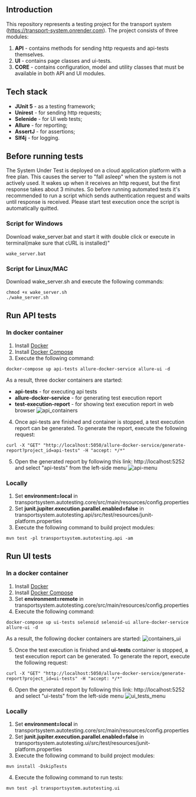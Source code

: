 ## Introduction
This repository represents a testing project for the transport system (https://transport-system.onrender.com).
The project consists of three modules:
1. **API** - contains methods for sending http requests and api-tests themselves.
2. **UI** - contains page classes and ui-tests.
3. **CORE** - contains configuration, model and utility classes that must be available in both API and UI modules.

## Tech stack
* **JUnit 5** - as a testing framework;
* **Unirest** - for sending http requests;
* **Selenide** - for UI web tests;
* **Allure** - for reporting;
* **AssertJ** - for assertions;
* **Slf4j** - for logging.

## Before running tests
The System Under Test is deployed on a cloud application platform with a free plan. This causes the server to "fall asleep" when the system is not actively used. It wakes up when it receives an http request, but the first response takes about 3 minutes. So before running automated tests it's recommended to run a script which sends authentication request and waits until response is received. Please start test execution once the script is automatically quitted.
### Script for Windows
Download wake_server.bat and start it with double click or execute in terminal(make sure that cURL is installed)"
```
wake_server.bat
```
### Script for Linux/MAC
Download wake_server.sh and execute the following commands:
```
chmod +x wake_server.sh
./wake_server.sh
```

## Run API tests
### In docker container
1. Install [Docker](https://docs.docker.com/install/)
2. Install [Docker Compose](https://docs.docker.com/compose/install/)
3. Execute the following command:
```
docker-compose up api-tests allure-docker-service allure-ui -d
```

As a result, three docker containers are started:
* **api-tests** - for executing api tests
* **allure-docker-service** - for generating test execution report
* **test-execution-report** - for showing text execution report in web browser
![api_containers](https://github.com/user-attachments/assets/43fb1722-8c88-407a-9a1c-e01c9d1239da)

4. Once api-tests are finished and container is stopped, a test execution report can be generated. To generate the report, execute the following request:
```
curl -X "GET" "http://localhost:5050/allure-docker-service/generate-report?project_id=api-tests" -H "accept: */*"
```

5. Open the generated report by following this link: http://localhost:5252 and select "api-tests" from the left-side menu
![api-menu](https://github.com/user-attachments/assets/f228d7a9-f40b-4e17-ad82-ffb5c06b66bf)

### Locally
1. Set **environment=local** in transportsystem.autotesting.core/src/main/resources/config.properties
2. Set **junit.jupiter.execution.parallel.enabled=false** in transportsystem.autotesting.api/src/test/resources/junit-platform.properties
3. Execute the following command to build project modules:
```
mvn test -pl transportsystem.autotesting.api -am
```

## Run UI tests
### In a docker container
1. Install [Docker](https://docs.docker.com/install/)
2. Install [Docker Compose](https://docs.docker.com/compose/install/)
3.  Set **environment=remote** in transportsystem.autotesting.core/src/main/resources/config.properties
4. Execute the following command:
```
docker-compose up ui-tests selenoid selenoid-ui allure-docker-service allure-ui -d
```
As a result, the following docker containers are started:
![containers_ui](https://github.com/user-attachments/assets/4f9855f3-88b8-4e7f-ae93-e173ab2d5ad0)

5. Once the test execution is finished and **ui-tests** container is stopped, a test execution report can be generated. To generate the report, execute the following request:
```
curl -X "GET" "http://localhost:5050/allure-docker-service/generate-report?project_id=ui-tests" -H "accept: */*"
```

6. Open the generated report by following this link: http://localhost:5252 and select "ui-tests" from the left-side menu
![ui_tests_menu](https://github.com/user-attachments/assets/81f67a07-1cf6-4532-be81-1b82ab8ea59d)

### Locally
1. Set **environment=local** in transportsystem.autotesting.core/src/main/resources/config.properties
2. Set **junit.jupiter.execution.parallel.enabled=false** in transportsystem.autotesting.ui/src/test/resources/junit-platform.properties
3. Execute the following command to build project modules:
```
mvn install -DskipTests
```
4. Execute the following command to run tests:
```
mvn test -pl transportsystem.autotesting.ui
```
